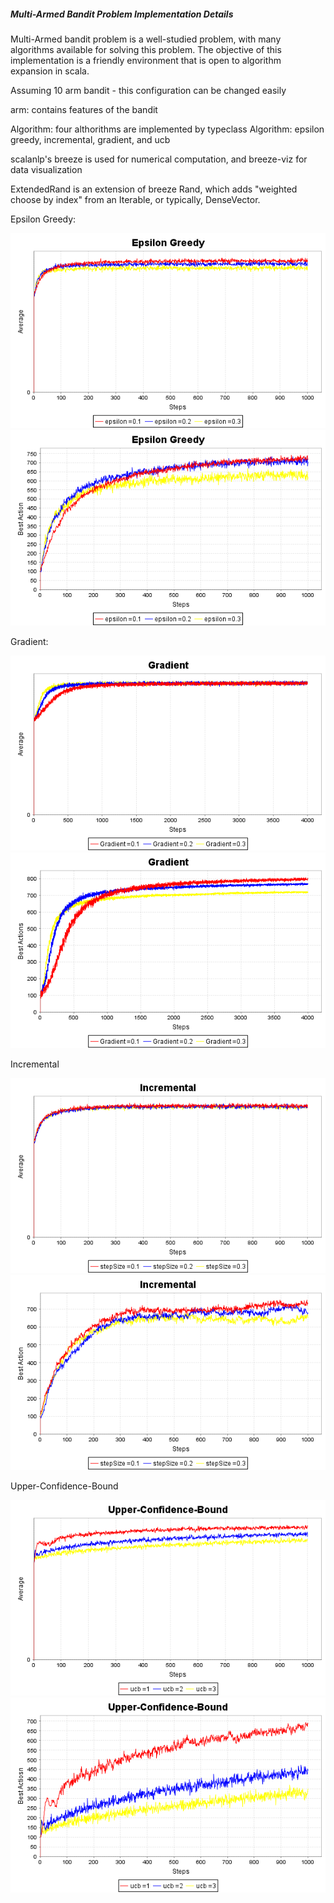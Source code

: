 <h5>Multi-Armed Bandit Problem Implementation Details</h5>

Multi-Armed bandit problem is a well-studied problem, with many algorithms available for solving this problem. The objective of this implementation is a friendly environment that is open to algorithm expansion in scala.
  
  
  Assuming 10 arm bandit - this configuration can be changed easily

  arm: contains features of the bandit

  Algorithm: four althorithms are implemented by typeclass Algorithm: epsilon greedy, incremental, gradient, and ucb

  scalanlp's breeze is used for numerical computation, and breeze-viz for data visualization

  ExtendedRand is an extension of breeze Rand, which adds "weighted choose by index" from an Iterable, or typically, DenseVector.


Epsilon Greedy:

![Alt text](Reinforcement.Learning/epsilon_greedy_average.png?raw=true "Epsilon Greedy average")
![Alt text](Reinforcement.Learning/epsilon_greedy_best_action.png?raw=true "Epsilon Greedy best action")

Gradient:

![Alt text](Reinforcement.Learning/gradient_average.png?raw=true "Gradient average")
![Alt text](Reinforcement.Learning/gradient_best_action.png?raw=true "Gradient best action")

Incremental

![Alt text](Reinforcement.Learning/incremental_average.png?raw=true "Incremental average")
![Alt text](Reinforcement.Learning/incremental_best_action.png?raw=true "Incremental best action")

Upper-Confidence-Bound

![Alt text](Reinforcement.Learning/ucb_average.png?raw=true "UCB average")
![Alt text](Reinforcement.Learning/ucb_best_action.png?raw=true "UCB best action")

